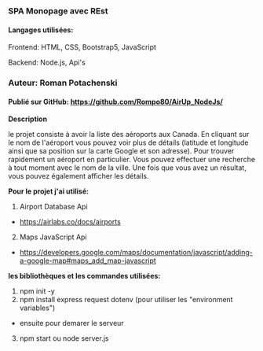 
### SPA Monopage avec REst

#### Langages utilisées: 
Frontend: HTML, CSS, Bootstrap5, JavaScript

Backend: Node.js, Api's
### Auteur: Roman Potachenski


#### Publié sur GitHub: https://github.com/Rompo80/AirUp_NodeJs/


**Description**

le projet consiste à avoir la liste des aéroports aux Canada. En cliquant sur le nom de l'aéroport vous pouvez voir plus de détails (latitude et longitude ainsi que sa position sur la carte Google et son adresse).
Pour trouver rapidement un aéroport en particulier. Vous pouvez effectuer une recherche à tout moment avec le nom de la ville. Une fois que vous avez un résultat, vous pouvez également afficher les détails.


**Pour le projet j'ai utilisé:**

1. Airport Database Api
- https://airlabs.co/docs/airports 

2. Maps JavaScript Api
- https://developers.google.com/maps/documentation/javascript/adding-a-google-map#maps_add_map-javascript

**les bibliothèques et les commandes utilisées:**

1. npm init -y
2. npm install express request dotenv  (pour utiliser les "environment variables")

- ensuite pour demarer le serveur 
3. npm start  ou  node server.js
